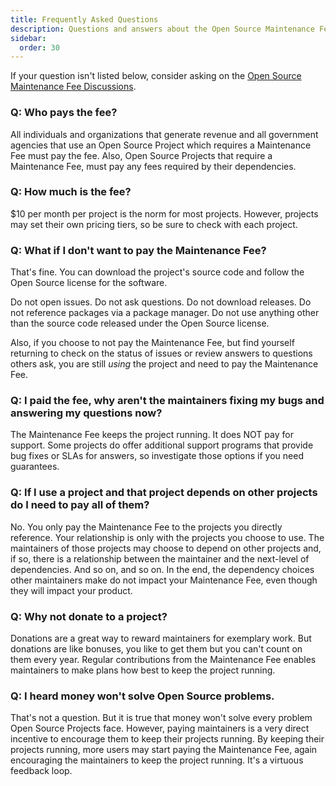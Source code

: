 ```yaml
---
title: Frequently Asked Questions
description: Questions and answers about the Open Source Maintenance Fee
sidebar:
  order: 30
---
```


If your question isn't listed below, consider asking on the [Open Source Maintenance Fee Discussions](https://github.com/orgs/opensourcemaintenancefee/discussions).

### Q: Who pays the fee?

All individuals and organizations that generate revenue and all government agencies that use an Open Source Project which requires a Maintenance Fee must pay the fee. Also, Open Source Projects that require a Maintenance Fee, must pay any fees required by their dependencies.

### Q: How much is the fee?

$10 per month per project is the norm for most projects. However, projects may set their own pricing tiers, so be sure to check with each project.

### Q: What if I don't want to pay the Maintenance Fee?

That's fine. You can download the project's source code and follow the Open Source license for the software.

Do not open issues. Do not ask questions. Do not download releases. Do not reference packages via a package manager. Do not use anything other than the source code released under the Open Source license.

Also, if you choose to not pay the Maintenance Fee, but find yourself returning to check on the status of issues or review answers to questions others ask, you are still _using_ the project and need to pay the Maintenance Fee.

### Q: I paid the fee, why aren't the maintainers fixing my bugs and answering my questions now?

The Maintenance Fee keeps the project running. It does NOT pay for support. Some projects do offer additional support programs that provide bug fixes or SLAs for answers, so investigate those options if you need guarantees.

### Q: If I use a project and that project depends on other projects do I need to pay all of them?

No. You only pay the Maintenance Fee to the projects you directly reference. Your relationship is only with the projects you choose to use. The maintainers of those projects may choose to depend on other projects and, if so, there is a relationship between the maintainer and the next-level of dependencies. And so on, and so on. In the end, the dependency choices other maintainers make do not impact your Maintenance Fee, even though they will impact your product.

### Q: Why not donate to a project?

Donations are a great way to reward maintainers for exemplary work. But donations are like bonuses, you like to get them but you can't count on them every year. Regular contributions from the Maintenance Fee enables maintainers to make plans how best to keep the project running.

### Q: I heard money won't solve Open Source problems.

That's not a question. But it is true that money won't solve every problem Open Source Projects face. However, paying maintainers is a very direct incentive to encourage them to keep their projects running. By keeping their projects running, more users may start paying the Maintenance Fee, again encouraging the maintainers to keep the project running. It's a virtuous feedback loop.
